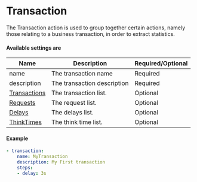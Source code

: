 # Transaction 

The Transaction action is used to group together certain actions, namely those relating to a business transaction, in order to extract statistics.

#### Available settings are
| Name                           | Description                  | Required/Optional |
| ------------------------------ | ---------------------------- | ----------------- |
| name                           | The transaction name         | Required          |
| description                    | The transaction description  | Required          |
| [Transactions](transaction.md) | The transaction list.        | Optional          |
| [Requests](request.md)         | The request list.            | Optional          |
| [Delays](delay.md)             | The delays list.             | Optional          |
| [ThinkTimes](think_time.md)    | The think time list.         | Optional          |

#### Example

```yaml
- transaction:
    name: MyTransaction
    description: My First transaction
    steps:
    - delay: 3s
```
